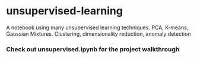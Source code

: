 # unsupervised-learning
A notebook using many unsupervised learning techniques. PCA, K-means, Gaussian Mixtures. Clustering, dimensionality reduction, anomaly detection

### Check out unsupervised.ipynb for the project walkthrough
